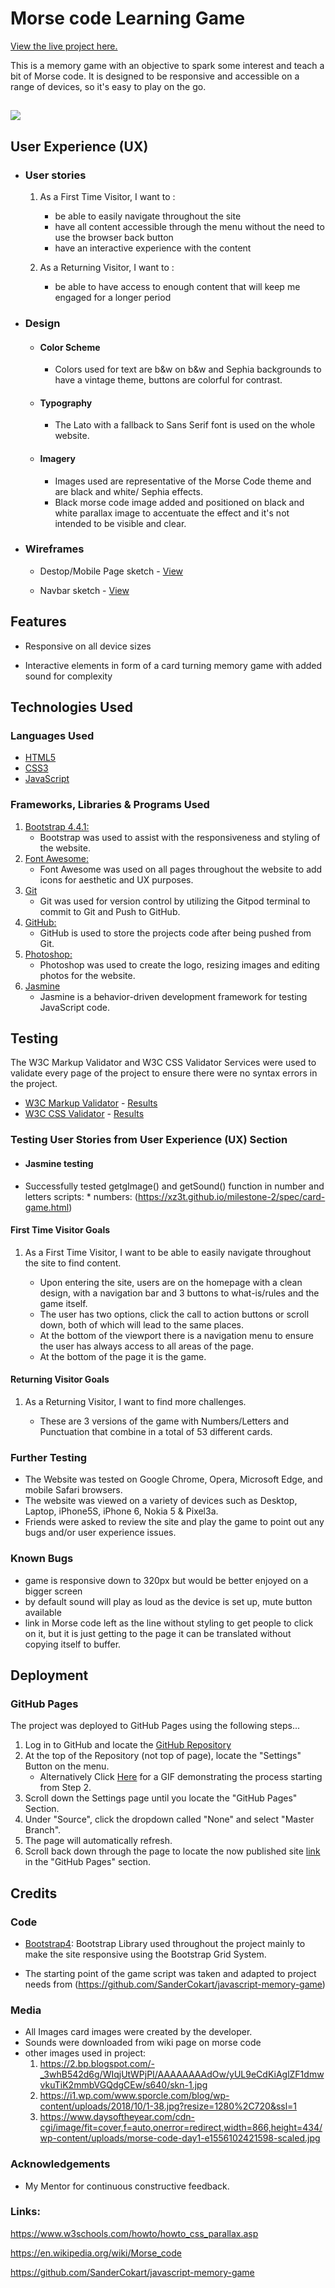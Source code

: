 # Morse code Learning Game

[View the live project here.](https://xz3t.github.io/milestone-2/)

This is a memory game with an objective to spark some interest and teach a bit of Morse code. It is designed to be responsive and accessible on a range of devices, so it's easy to play on the go.

## <img src="https://xz3t.github.io/milestone-2/docs/preview.jpg">

## User Experience (UX)

-   ### User stories

  
     1. As a First Time Visitor, I want to :
        *  be able to easily navigate throughout the site
        *  have all content accessible through the menu without the need to use the browser back button
        *  have an interactive experience with the content
     
     2. As a Returning Visitor, I want to :
        *  be able to have access to enough content that will keep me engaged for a longer period
 

-   ### Design
    -   #### Color Scheme
        -   Colors used for text are b&w on b&w and Sephia backgrounds to have a vintage theme, buttons are colorful for contrast.
    -   #### Typography
        -   The Lato with a fallback to Sans Serif font is used on the whole website.
    -   #### Imagery
        -   Images used are representative of the Morse Code theme and are black and white/ Sephia effects.
        -   Black morse code image added and positioned on black and white parallax image to accentuate the effect and it's not intended to be visible and clear.

*   ### Wireframes

    -   Destop/Mobile Page sketch - [View](https://xz3t.github.io/milestone-2/docs/wireframes_desk_mobile.jpg)

    -   Navbar sketch - [View](https://xz3t.github.io/milestone-2/docs/wireframes_navbar.jpg)


## Features

-   Responsive on all device sizes

-   Interactive elements in form of a card turning memory game with added sound for complexity

## Technologies Used

### Languages Used

-   [HTML5](https://en.wikipedia.org/wiki/HTML5)
-   [CSS3](https://en.wikipedia.org/wiki/Cascading_Style_Sheets)
-   [JavaScript](https://en.wikipedia.org/wiki/JavaScript)

### Frameworks, Libraries & Programs Used

1. [Bootstrap 4.4.1:](https://getbootstrap.com/docs/4.4/getting-started/introduction/)
    - Bootstrap was used to assist with the responsiveness and styling of the website.
2. [Font Awesome:](https://fontawesome.com/)
    - Font Awesome was used on all pages throughout the website to add icons for aesthetic and UX purposes.
3. [Git](https://git-scm.com/)
    - Git was used for version control by utilizing the Gitpod terminal to commit to Git and Push to GitHub.
4. [GitHub:](https://github.com/)
    - GitHub is used to store the projects code after being pushed from Git.
5. [Photoshop:](https://www.adobe.com/ie/products/photoshop.html)
    - Photoshop was used to create the logo, resizing images and editing photos for the website.
6. [Jasmine](https://jasmine.github.io/)
    - Jasmine is a behavior-driven development framework for testing JavaScript code.

## Testing

The W3C Markup Validator and W3C CSS Validator Services were used to validate every page of the project to ensure there were no syntax errors in the project.

-   [W3C Markup Validator](https://validator.w3.org/#validate_by_input) - [Results](https://xz3t.github.io/milestone-2/docs/Showing%20results%20for%20contents%20of%20text-input%20area%20-%20Nu%20Html%20Checker.html)
-   [W3C CSS Validator](https://jigsaw.w3.org/css-validator/#validate_by_input) - [Results](https://xz3t.github.io/milestone-2/docs/W3C%20CSS%20Validator%20results%20for%20TextArea%20(CSS%20level%203%20+%20SVG).html)

### Testing User Stories from User Experience (UX) Section

-   #### Jasmine testing

-   Successfully tested getgImage() and getSound() function in number and letters scripts:
        *  numbers: (https://xz3t.github.io/milestone-2/spec/card-game.html)
   


  #### First Time Visitor Goals

   1. As a First Time Visitor, I want to be able to easily navigate throughout the site to find content.

        * Upon entering the site, users are on the homepage with a clean design, with a navigation bar and 3 buttons to what-is/rules and the game itself.
        * The user has two options, click the call to action buttons or scroll down, both of which will lead to the same places.
        * At the bottom of the viewport there is a navigation menu to ensure the user has always access to all areas of the page.
        * At the bottom of the page it is the game.

  #### Returning Visitor Goals

   1. As a Returning Visitor, I want to find more challenges.

        * These are 3 versions of the game with Numbers/Letters and Punctuation that combine in a total of 53 different cards.
    
### Further Testing

-   The Website was tested on Google Chrome, Opera, Microsoft Edge, and mobile Safari browsers.
-   The website was viewed on a variety of devices such as Desktop, Laptop, iPhone5S, iPhone 6, Nokia 5 & Pixel3a.
-   Friends were asked to review the site and play the game to point out any bugs and/or user experience issues.


### Known Bugs

-   game is responsive down to 320px but would be better enjoyed on a bigger screen 
-   by default sound will play as loud as the device is set up, mute button available
-   link in Morse code left as the line without styling to get people to click on it, but it is just getting to the page it can be translated without copying itself to buffer.

## Deployment

### GitHub Pages

The project was deployed to GitHub Pages using the following steps...

1. Log in to GitHub and locate the [GitHub Repository](https://github.com/)
2. At the top of the Repository (not top of page), locate the "Settings" Button on the menu.
    - Alternatively Click [Here](https://raw.githubusercontent.com/) for a GIF demonstrating the process starting from Step 2.
3. Scroll down the Settings page until you locate the "GitHub Pages" Section.
4. Under "Source", click the dropdown called "None" and select "Master Branch".
5. The page will automatically refresh.
6. Scroll back down through the page to locate the now published site [link](https://github.com) in the "GitHub Pages" section.


## Credits

### Code

-   [Bootstrap4](https://getbootstrap.com/docs/4.4/getting-started/introduction/): Bootstrap Library used throughout the project mainly to make the site responsive using the Bootstrap Grid System.

-   The starting point of the game script was taken and adapted to project needs from (https://github.com/SanderCokart/javascript-memory-game)
    
### Media

-   All Images card images were created by the developer.
-   Sounds were downloaded from wiki page on morse code 
-   other images used in project: 
     1. https://2.bp.blogspot.com/-_3whB542d6g/WIqjUtWPjPI/AAAAAAAAdOw/yUL9eCdKiAglZF1dmwvkuTiK2mmbVGQdgCEw/s640/skn-1.jpg
     2. https://i1.wp.com/www.sporcle.com/blog/wp-content/uploads/2018/10/1-38.jpg?resize=1280%2C720&ssl=1
     3. https://www.daysoftheyear.com/cdn-cgi/image/fit=cover,f=auto,onerror=redirect,width=866,height=434/wp-content/uploads/morse-code-day1-e1556102421598-scaled.jpg

### Acknowledgements

-   My Mentor for continuous constructive feedback.


### Links:

https://www.w3schools.com/howto/howto_css_parallax.asp

https://en.wikipedia.org/wiki/Morse_code

https://github.com/SanderCokart/javascript-memory-game